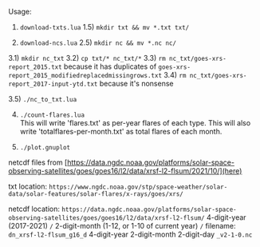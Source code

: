 Usage:

1) `download-txts.lua`
1.5) `mkdir txt && mv *.txt txt/`

2) `download-ncs.lua`
2.5) `mkdir nc && mv *.nc nc/`

3.1) `mkdir nc_txt`
3.2) `cp txt/* nc_txt/*`
3.3) `rm nc_txt/goes-xrs-report_2015.txt`	 because it has duplicates of `goes-xrs-report_2015_modifiedreplacedmissingrows.txt`
3.4) `rm nc_txt/goes-xrs-report_2017-input-ytd.txt` because it's nonsense

3.5) `./nc_to_txt.lua`

4) `./count-flares.lua`		
	This will write 'flares.txt' as per-year flares of each type.
	This will also write 'totalflares-per-month.txt' as total flares of each month.

5) `./plot.gnuplot`

netcdf files from [https://data.ngdc.noaa.gov/platforms/solar-space-observing-satellites/goes/goes16/l2/data/xrsf-l2-flsum/2021/10/](here)

txt location:
`https://www.ngdc.noaa.gov/stp/space-weather/solar-data/solar-features/solar-flares/x-rays/goes/xrs/`

netcdf location:
`https://data.ngdc.noaa.gov/platforms/solar-space-observing-satellites/goes/goes16/l2/data/xrsf-l2-flsum/` 4-digit-year (2017-2021) `/` 2-digit-month (1-12, or 1-10 of current year) `/`
filename:
`dn_xrsf-l2-flsum_g16_d` 4-digit-year 2-digit-month 2-digit-day `_v2-1-0.nc`
